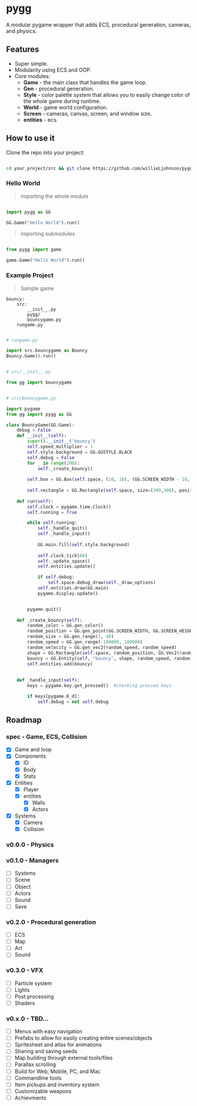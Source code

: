# pygg

A modular pygame wrapper that adds ECS, procedural generation, cameras, and physics.

## Features

- Super simple.
- Modularity using ECS and OOP.
- Core modules:
    - **Game** - the main class that handles the game loop.
    - **Gen** - procedural generation.
    - **Style** - color palette system that allows you to easily change color of the whole game during runtime.
    - **World** - game world configuration.
    - **Screen** - cameras, canvas, screen, and window size.
    - **entities** - ecs.

## How to use it

 Clone the repo into your project:

```bash

cd your_project/src && git clone https://github.com/willieLjohnson/pygg.git

```

### Hello World

> importing the whole module

```python

import pygg as GG

GG.Game("Hello World").run()

```

> importing submodules

```python

from pygg import game

game.Game("Hello World").run()


```

### Example Project

> Sample game

```
bouncy:
    src:
        __init__.py
        pygg/
        bouncygame.py
    rungame.py
```

```python

# rungame.py

import src.bouncygame as Bouncy
Bouncy.Game().run()

```

```python

# src/__init__.py

from gg import bouncygame

```


```python

# src/bouncygame.py

import pygame
from gg import pygg as GG

class BouncyGame(GG.Game):
    debug = False
    def __init__(self):
        super().__init__('bouncy')
        self.speed_multiplier = 1
        self.style.background = GG.GGSTYLE.BLACK
        self.debug = False
        for _ in range(200):
            self._create_bouncy()
            
        self.box = GG.Box(self.space, (10, 10), (GG.SCREEN_WIDTH - 10, GG.SCREEN_HEIGHT - 10), 1, 0)
        
        self.rectangle = GG.Rectangle(self.space, size=(300,300), position=(GG.SCREEN_WIDTH / 2, GG.SCREEN_HEIGHT / 2))
        
    def run(self):
        self.clock = pygame.time.Clock()
        self.running = True

        while self.running:
            self._handle_quit()
            self._handle_input()
            
            GG.main.fill(self.style.background) 
            
            self.clock.tick(60)
            self._update_space()
            self.entities.update()

            if self.debug:
                self.space.debug_draw(self._draw_options)
            self.entities.draw(GG.main)
            pygame.display.update()


        pygame.quit()
    
    def _create_bouncy(self):
        random_color = GG.gen_color()
        random_position = GG.gen_point(GG.SCREEN_WIDTH, GG.SCREEN_HEIGHT)
        random_size = GG.gen_range(1, 40)
        random_speed = GG.gen_range(-100000, 100000)
        random_velocity = GG.gen_vec2(random_speed, random_speed)
        shape = GG.Rectangle(self.space, random_position, GG.Vec2(random_size, random_size), random_color)
        bouncy = GG.Entity(self, "bouncy", shape, random_speed, random_velocity)
        self.entities.add(bouncy)
        
             
    def _handle_input(self):
        keys = pygame.key.get_pressed()  #checking pressed keys

        if keys[pygame.K_d]:
            self.debug = not self.debug

```

## Roadmap


### spec - Game, ECS, Collision

- [x] Game and loop
- [x] Components
  - [x] ID
  - [x] Body
  - [x] Stats
- [x] Entities
  - [x] Player
  - [x] entities
    - [x] Walls
    - [x] Actors
- [x] Systems
  - [x] Camera
  - [x] Collision

### v0.0.0 - Physics



### v0.1.0 - Managers

- [ ] Systems
- [ ] Scene
- [ ] Object
- [ ] Actors
- [ ] Sound
- [ ] Save

### v0.2.0 - Procedural generation

- [ ] ECS
- [ ] Map
- [ ] Art
- [ ] Sound

### v0.3.0 - VFX

- [ ] Particle system
- [ ] Lights
- [ ] Post processing
- [ ] Shaders

### v0.x.0 - TBD...

- [ ] Menus with easy navigation
- [ ] Prefabs to allow for easily creating entire scenes/objects
- [ ] Spritesheet and atlas for animations
- [ ] Sharing and saving seeds
- [ ] Map building through external tools/files
- [ ] Parallax scrolling
- [ ] Build for Web, Mobile, PC, and Mac
- [ ] Commandline tools
- [ ] Item pickups and inventory system
- [ ] Customizable weapons
- [ ] Achievments
